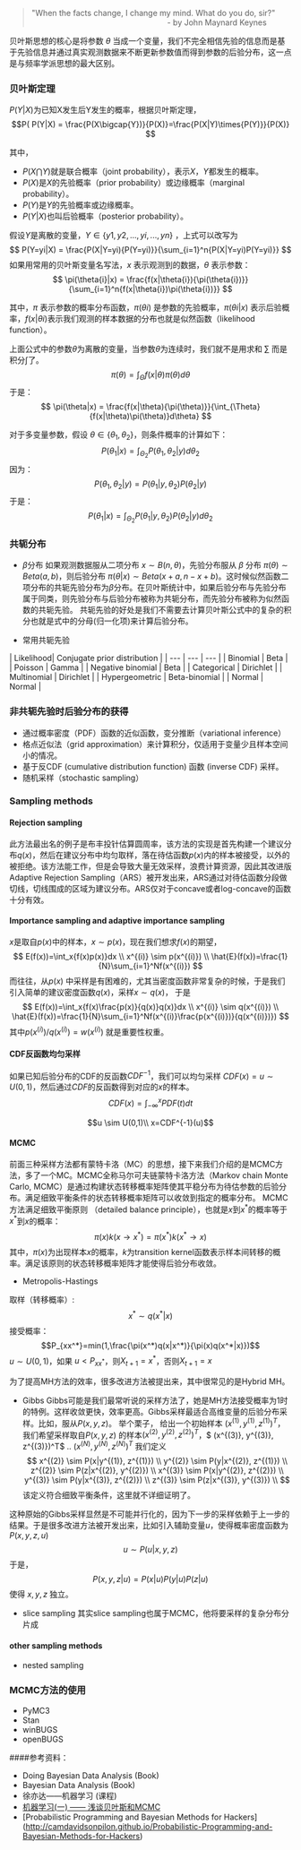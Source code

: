 >"When the facts change, I change my mind. What do you do, sir?" 
> &emsp;&emsp;&emsp;&emsp;&emsp;&emsp;&emsp;&emsp;&emsp;&emsp;&emsp;&emsp;&emsp;&emsp;&emsp;&emsp;&emsp;                 - by John Maynard Keynes

贝叶斯思想的核心是将参数 $\theta$ 当成一个变量，我们不完全相信先验的信息而是基于先验信息并通过真实观测数据来不断更新参数值而得到参数的后验分布，这一点是与频率学派思想的最大区别。

### 贝叶斯定理

$P(Y|X)$为已知X发生后Y发生的概率，根据贝叶斯定理，
  $$P(
  P(Y|X) = \frac{P(X\bigcap{Y})}{P(X)}=\frac{P(X|Y)\times{P(Y)}}{P(X)}
  $$
 
 其中，
 
- $P(X\bigcap{Y})$就是联合概率（joint probability），表示$X$，$Y$都发生的概率。
- $P(X)$是$X$的先验概率（prior probability）或边缘概率（marginal probability）。
- $P(Y)$是$Y$的先验概率或边缘概率。
- $P(Y|X)$也叫后验概率（posterior probability）。

假设$Y$是离散的变量，$Y \in \{y1,y2,...,yi,...,yn\}$ ，上式可以改写为
 $$
  P(Y=yi|X) = \frac{P(X|Y=yi){P(Y=yi)}}{\sum_{i=1}^n{P(X|Y=yi)P(Y=yi)}}
  $$
如果用常用的贝叶斯变量名写法，$x$ 表示观测到的数据，$\theta$ 表示参数：
 $$
  \pi(\theta{i}|x) = \frac{f(x|\theta{i}){\pi(\theta{i})}}{\sum_{i=1}^n{f(x|\theta{i})\pi(\theta{i})}}
  $$
  
其中，$\pi$ 表示参数的概率分布函数，$\pi(\theta{i})$ 是参数的先验概率，$\pi(\theta{i}|x)$ 表示后验概率，$f(x|\theta{i})$表示我们观测的样本数据的分布也就是似然函数（likelihood function）。

上面公式中的参数$\theta$为离散的变量，当参数$\theta$为连续时，我们就不是用求和 $\sum$ 而是积分$\int$了。
$$
\pi(\theta)=\int_\Theta{f(x|\theta)\pi(\theta)}d\theta
$$
于是：
 $$
  \pi(\theta|x) = \frac{f(x|\theta){\pi(\theta)}}{\int_{\Theta}{f(x|\theta)\pi(\theta)}d\theta}
  $$

对于多变量参数，假设 $\theta\in\{\theta_1, \theta_2\}$，则条件概率的计算如下：
$$
P(\theta_1|x)=\int_{\Theta_2}{P(\theta_1,\theta_2|y)}d\theta_2
$$
因为：
$$
P(\theta_1,\theta_2|y)=P(\theta_1|y,\theta_2)P(\theta_2|y)
$$
于是：
$$
P(\theta_1|x)=\int_{\Theta_2}{P(\theta_1|y,\theta_2)P(\theta_2|y)}d\theta_2
$$

### 共轭分布
- $\beta$分布
如果观测数据服从二项分布 $x \sim B(n,\theta)$，先验分布服从 $\beta$ 分布 $\pi(\theta)\sim Beta(a, b)$，则后验分布 $\pi(\theta|x) \sim Beta(x+a,n-x+b)$。这时候似然函数二项分布的共轭先验分布为$\beta$分布。在贝叶斯统计中，如果后验分布与先验分布属于同类，则先验分布与后验分布被称为共轭分布，而先验分布被称为似然函数的共轭先验。
共轭先验的好处是我们不需要去计算贝叶斯公式中的复杂的积分也就是式中的分母(归一化项)来计算后验分布。

- 常用共轭先验

| Likelihood| Conjugate prior distribution |
| --- | --- | --- |
| Binomial | Beta |
| Poisson  | Gamma |
| Negative binomial | Beta |
| Categorical | Dirichlet |
| Multinomial | Dirichlet |
| Hypergeometric | Beta-binomial |
| Normal | Normal |




### 非共轭先验时后验分布的获得
- 通过概率密度（PDF）函数的近似函数，变分推断（variational inference）
- 格点近似法（grid approximation）来计算积分，仅适用于变量少且样本空间小的情况。
- 基于反CDF (cumulative distribution function) 函数 (inverse CDF) 采样。
- 随机采样（stochastic sampling）


### Sampling methods
#### Rejection sampling
此方法最出名的例子是布丰投针估算圆周率，该方法的实现是首先构建一个建议分布$q(x)$，然后在建议分布中均匀取样，落在待估函数$p(x)$内的样本被接受，以外的被拒绝。该方法能工作，但是会导致大量无效采样，浪费计算资源，因此其改进版Adaptive Rejection Sampling（ARS）被开发出来，ARS通过对待估函数分段做切线，切线围成的区域为建议分布。ARS仅对于concave或者log-concave的函数十分有效。
#### Importance sampling and adaptive importance sampling
$x$是取自$p(x)$中的样本，$x \sim p(x)$，现在我们想求$f(x)$的期望，
$$
E(f(x))=\int_x{f(x)p(x)}dx \\
x^{(i)} \sim p(x^{(i)}) \\
\hat{E}(f(x))=\frac{1}{N}\sum_{i=1}^Nf(x^{(i)})
$$
而往往，从$p(x)$ 中采样是有困难的，尤其当密度函数非常复杂的时候，于是我们引入简单的建议密度函数$q(x)$，采样$x \sim q(x)$，
于是
$$
E(f(x))=\int_x{f(x)\frac{p(x)}{q(x)}q(x)}dx \\
x^{(i)} \sim q(x^{(i)}) \\
\hat{E}(f(x))=\frac{1}{N}\sum_{i=1}^Nf(x^{(i)}\frac{p(x^{(i)})}{q(x^{(i)})})
$$
其中$p(x^{(i)})/q(x^{(i)})=w(x^{(i)})$ 就是重要性权重。

#### CDF反函数均匀采样
如果已知后验分布的CDF的反函数$CDF^{-1}$，我们可以均匀采样 $CDF(x) = u \sim U(0,1)$，然后通过$CDF$的反函数得到对应的$x$的样本。
$$CDF(x)=\int_{-\infty}^{x}PDF(t)dt$$

$$u \sim U(0,1)\\
x=CDF^{-1}(u)$$
#### MCMC
前面三种采样方法都有蒙特卡洛（MC）的思想，接下来我们介绍的是MCMC方法，多了一个MC。MCMC全称马尔可夫链蒙特卡洛方法（Markov chain Monte Carlo, MCMC）是通过构建状态转移概率矩阵使其平稳分布为待估参数的后验分布。满足细致平衡条件的状态转移概率矩阵可以收敛到指定的概率分布。
MCMC方法满足细致平衡原则 （detailed balance principle），也就是$x$到$x^*$的概率等于$x^*$到$x$的概率：$$\pi(x)k(x\to{x^*})=\pi(x^*)k(x^*\to{x})$$
其中，$\pi(x)$为出现样本$x$的概率，$k$为transition kernel函数表示样本间转移的概率。满足该原则的状态转移概率矩阵才能使得后验分布收敛。

- Metropolis-Hastings

取样（转移概率）: $$x^* \sim q(x^*|x)$$
接受概率：$$P_{xx^*}=min(1,\frac{\pi(x^*)q(x|x^*)}{\pi(x)q(x^*|x)})$$
$u \sim U(0,1)$，如果 $u < P_{xx^*}$，则$X_{t+1}=x^*$，否则$X_{t+1}=x$

为了提高MH方法的效率，很多改进方法被提出来，其中很常见的是Hybrid MH。

- Gibbs
Gibbs可能是我们最常听说的采样方法了，她是MH方法接受概率为1时的特例。这样收敛更快，效率更高。Gibbs采样最适合高维变量的后验分布采样。比如，服从$P(x,y,z)$。
举个栗子，
给出一个初始样本 $(x^{(1)}, y^{(1)}, z^{(1)})^T$，我们希望采样取自$P(x, y, z)$ 的样本$(x^{(2)}, y^{(2)}, z^{(2)})^T$，$ (x^{(3)}, y^{(3)}, z^{(3)})^T$ .. $(x^{(N)}, y^{(N)}, z^{(N)})^T$
我们定义
$$
x^{(2)} \sim P(x|y^{(1)}, z^{(1)}) \\
y^{(2)} \sim P(y|x^{(2)}, z^{(1)}) \\
z^{(2)} \sim P(z|x^{(2)}, y^{(2)}) \\
x^{(3)} \sim P(x|y^{(2)}, z^{(2)}) \\
y^{(3)} \sim P(y|x^{(3)}, z^{(2)}) \\
z^{(3)} \sim P(z|x^{(3)}, y^{(3)}) \\
$$
该定义符合细致平衡条件，这里就不详细证明了。

这种原始的Gibbs采样显然是不可能并行化的，因为下一步的采样依赖于上一步的结果。于是很多改进方法被开发出来，比如引入辅助变量$u$，使得概率密度函数为$P(x,y,z,u)$
$$ u \sim P(u|x,y,z)$$
于是，
$$ P(x,y,z|u)=P(x|u)P(y|u)P(z|u)$$ 使得 $x,y,z$ 独立。

- slice sampling
其实slice sampling也属于MCMC，他将要采样的复杂分布分片成


#### other sampling methods
- nested sampling


### MCMC方法的使用
- PyMC3
- Stan
- winBUGS
- openBUGS



####参考资料：

+ Doing Bayesian Data Analysis (Book)
+ Bayesian Data Analysis (Book)
+ 徐亦达——机器学习 (课程)
+ [机器学习(一) —— 浅谈贝叶斯和MCMC](http://www.xuyankun.cn/2017/05/13/bayes/)
+ [Probabilistic Programming
and Bayesian Methods for Hackers] (http://camdavidsonpilon.github.io/Probabilistic-Programming-and-Bayesian-Methods-for-Hackers)


